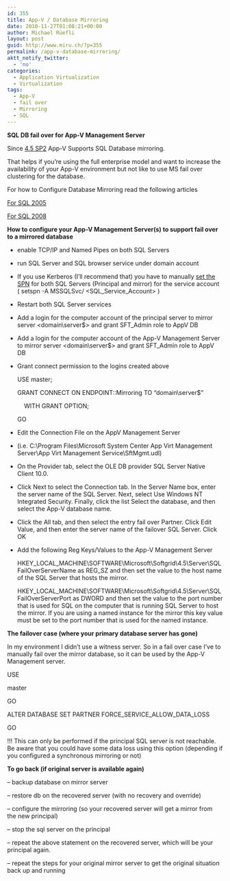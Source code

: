 ```yaml
---
id: 355
title: App-V / Database Mirroring
date: 2010-11-27T01:08:21+00:00
author: Michael Rüefli
layout: post
guid: http://www.miru.ch/?p=355
permalink: /app-v-database-mirroring/
aktt_notify_twitter:
  - 'no'
categories:
  - Application Virtualization
  - Virtualization
tags:
  - App-V
  - fail over
  - Mirroring
  - SQL
---
```

**SQL DB fail over for App-V Management Server**

Since <a href="http://www.google.ch/url?sa=t&source=web&cd=1&ved=0CBkQFjAA&url=http%3A%2F%2Fwww.microsoft.com%2Fdownloads%2Fdetails.aspx%3FFamilyID%3Dc8ef481e-ddbd-472b-8ce8-ffa2fdba314f&rct=j&q=download%20app-v%204.5%20sp2&ei=7jrwTOW8A9D2sgbwlaH7Cg&usg=AFQjCNHA24AFRCFzuDmv7FTfeiBa-gpSNA&cad=rja" target="_blank">4.5 SP2</a> App-V Supports SQL Database mirroring.
  
That helps if you&#8217;re using the full enterprise model and want to increase the availability of your App-V environment but not like to use MS fail over clustering for the database.

For how to Configure Database Mirroring read the following articles
  
<a href="http://go.microsoft.com/fwlink/?LinkId=187478" target="_blank">For SQL 2005 </a>
  
<a href="http://go.microsoft.com/fwlink/?LinkId=187477" target="_blank">For SQL 2008</a>

**How to configure your App-V Management Server(s) to support fail over  to a mirrored database**

  * enable TCP/IP and Named Pipes on both SQL Servers
  * run SQL Server and SQL browser service under domain account
  * If you use Kerberos (I&#8217;ll recommend that) you have to manually <a href="http://technet.microsoft.com/en-us/library/cc773257(WS.10).aspx" target="_blank">set the SPN</a> for both SQL Servers (Principal and mirror) for the service account ( setspn -A MSSQLSvc/<FQDN> <SQL\_Service\_Account> )
  * Restart both SQL Server services
  * Add a login for the computer account of the principal server to mirror server <domain\server$> and grant SFT_Admin role to AppV DB
  * Add a login for the computer account of the App-V Management Server to mirror server <domain\server$> and grant SFT_Admin role to AppV DB
  * Grant connect permission to the logins created above
  
    USE master;
  
    GRANT CONNECT ON ENDPOINT::Mirroring TO &#8220;domain\server$&#8221; 
  
        WITH GRANT OPTION;
  
    GO
  * Edit the Connection File on the AppV Management Server
  * (i.e. C:\Program Files\Microsoft System Center App Virt Management Server\App Virt Management Service\SftMgmt.udl)
  * On the Provider tab, select the OLE DB provider SQL Server Native Client 10.0.
  * Click Next to select the Connection tab. In the Server Name box, enter the server name of the SQL Server. Next, select Use Windows NT Integrated Security. Finally, click the list Select the database, and then select the App-V database name.
  * Click the All tab, and then select the entry fail over Partner. Click Edit Value, and then enter the server name of the failover SQL Server. Click OK

  * Add the following Reg Keys/Values to the App-V Management Server
  
    HKEY\_LOCAL\_MACHINE\SOFTWARE\Microsoft\Softgrid\4.5\Server\SQLFailOverServerName as REG_SZ and then set the value to the host name of the SQL Server that hosts the mirror.
  
    HKEY\_LOCAL\_MACHINE\SOFTWARE\Microsoft\Softgrid\4.5\Server\SQLFailOverServerPort as DWORD and then set the value to the port number that is used for SQL on the computer that is running SQL Server to host the mirror. If you are using a named instance for the mirror this key value must be set to the port number that is used for the named instance.

**The failover case (where your primary database server has gone)**

In my environment I didn&#8217;t use a witness server. So in a fail over case I&#8217;ve to manually fail over the mirror database, so it can be used by the App-V Management server.

USE
  
master
  
GO
  
ALTER DATABASE <your appv db name> SET PARTNER FORCE\_SERVICE\_ALLOW\_DATA\_LOSS
  
GO

!!! This can only be performed if the principal SQL server is not reachable. Be aware that you could have some data loss using this option (depending if you configured a synchronous mirroring or not)

**To go back (if original server is available again)**

&#8211; backup database on mirror server
  
&#8211; restore db on the recovered server (with no recovery and override)
  
&#8211; configure the mirroring (so your recovered server will get a mirror from the new principal)
  
&#8211; stop the sql server on the principal
  
&#8211; repeat the above statement on the recovered server, which will be your principal again.
  
&#8211; repeat the steps for your original mirror server to get the original situation back up and running